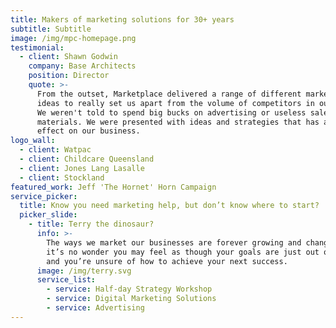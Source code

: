 ```yaml
---
title: Makers of marketing solutions for 30+ years
subtitle: Subtitle
image: /img/mpc-homepage.png
testimonial:
  - client: Shawn Godwin
    company: Base Architects
    position: Director
    quote: >-
      From the outset, Marketplace delivered a range of different marketing
      ideas to really set us apart from the volume of competitors in our market.
      We weren't told to spend big bucks on advertising or useless sales
      materials. We were presented with ideas and strategies that has an instant
      effect on our business.
logo_wall:
  - client: Watpac
  - client: Childcare Queensland
  - client: Jones Lang Lasalle
  - client: Stockland
featured_work: Jeff 'The Hornet' Horn Campaign
service_picker:
  title: Know you need marketing help, but don’t know where to start?
  picker_slide:
    - title: Terry the dinosaur?
      info: >-
        The ways we market our businesses are forever growing and changing -
        it’s no wonder you may feel as though your goals are just out of reach
        and you’re unsure of how to achieve your next success.
      image: /img/terry.svg
      service_list:
        - service: Half-day Strategy Workshop
        - service: Digital Marketing Solutions
        - service: Advertising
---
```

